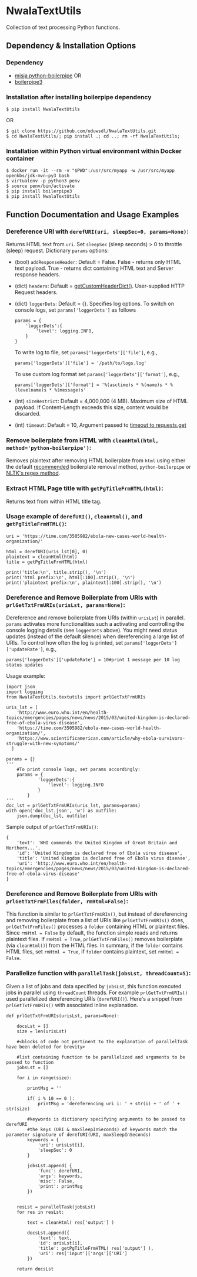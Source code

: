 # NwalaTextUtils

Collection of text processing Python functions.
## Dependency & Installation Options
### Dependency

* [misja python-boilerpipe](https://github.com/misja/python-boilerpipe/) OR
* [boilerpipe3](https://github.com/slaveofcode/boilerpipe3)

### Installation after installing boilerpipe dependency
```
$ pip install NwalaTextUtils
```
OR
```
$ git clone https://github.com/oduwsdl/NwalaTextUtils.git
$ cd NwalaTextUtils/; pip install .; cd ..; rm -rf NwalaTextUtils;
```
### Installation within Python virtual environment within Docker container
```
$ docker run -it --rm -v "$PWD":/usr/src/myapp -w /usr/src/myapp openkbs/jdk-mvn-py3 bash
$ virtualenv -p python3 penv
$ source penv/bin/activate
$ pip install boilerpipe3
$ pip install NwalaTextUtils
```

## Function Documentation and Usage Examples

### Dereference URI with `derefURI(uri, sleepSec=0, params=None)`: 
Returns HTML text from `uri`. Set `sleepSec` (sleep seconds) > 0 to throttle (sleep) request.
Dictionary `params` options:

* (bool) `addResponseHeader`: Default = False. False - returns only HTML text payload. True - returns dict containing HTML text and Server response headers.

* (dict) `headers`: Default = [getCustomHeaderDict()](https://github.com/oduwsdl/NwalaTextUtils/blob/logfixes/NwalaTextUtils/textutils.py#L69). User-supplied HTTP Request headers.

* (dict) `loggerDets`: Default = {}. Specifies log options. To switch on console logs, set `params['loggerDets']` as follows
	```
	params = {
		'loggerDets':{		
			'level': logging.INFO,
		}
	}
	```

	To write log to file, set `params['loggerDets']['file']`, e.g.,
	```
	params['loggerDets']['file'] = '/path/to/logs.log'
	```

	To use custom log format set `params['loggerDets']['format']`, e.g.,
	```
	params['loggerDets']['format'] = '%(asctime)s * %(name)s * %(levelname)s * %(message)s'
	```
* (int)  `sizeRestrict`: Default = 4,000,000 (4 MB). Maximum size of HTML payload. If Content-Length exceeds this size, content would be discarded.

* (int)  `timeout`: Default = 10, Argument passed to [timeout to requests.get](https://2.python-requests.org/en/master/user/quickstart/#timeouts)

### Remove boilerplate from HTML with `cleanHtml(html, method='python-boilerpipe')`:
Removes plaintext after removing HTML boilerplate from `html` using either the default [recommended](https://ws-dl.blogspot.com/2017/03/2017-03-20-survey-of-5-boilerplate.html) boilerplate removal method, `python-boilerpipe` or [NLTK's regex method](https://github.com/nltk/nltk/commit/39a303e5ddc4cdb1a0b00a3be426239b1c24c8bb).

### Extract HTML Page title with `getPgTitleFrmHTML(html)`:
Returns text from within HTML title tag.

### Usage example of `derefURI()`, `cleanHtml()`, and `getPgTitleFrmHTML()`:
```
uri = 'https://time.com/3505982/ebola-new-cases-world-health-organization/'

html = derefURI(uris_lst[0], 0)
plaintext = cleanHtml(html)
title = getPgTitleFrmHTML(html)

print('title:\n', title.strip(), '\n')
print('html prefix:\n', html[:100].strip(), '\n')
print('plaintext prefix:\n', plaintext[:100].strip(), '\n')
```

### Dereference and Remove Boilerplate from URIs with `prlGetTxtFrmURIs(urisLst, params=None)`:
Dereference and remove boilerplate from URIs (within `urisLst`) in parallel. `params` activates more functionalities such a activating and controlling the console logging details (see `loggerDets` above). You might need status updates (instead of the default silence) when dereferencing a large list of URIs. To control how often the log is printed, set `params['loggerDets']['updateRate']`, e.g.,

```
params['loggerDets']['updateRate'] = 10#print 1 message per 10 log status updates
```

Usage example:
```
import json
import logging
from NwalaTextUtils.textutils import prlGetTxtFrmURIs

uris_lst = [
    'http://www.euro.who.int/en/health-topics/emergencies/pages/news/news/2015/03/united-kingdom-is-declared-free-of-ebola-virus-disease',
    'https://time.com/3505982/ebola-new-cases-world-health-organization/',
    'https://www.scientificamerican.com/article/why-ebola-survivors-struggle-with-new-symptoms/'
  ]

params = {}
'''
	#To print console logs, set params accordingly:
	params = {
			'loggerDets':{		
				'level': logging.INFO
			}
		}
'''
doc_lst = prlGetTxtFrmURIs(uris_lst, params=params)
with open('doc_lst.json', 'w') as outfile:
    json.dump(doc_lst, outfile)
```

Sample output of `prlGetTxtFrmURIs()`:
```
{
	'text': 'WHO commends the United Kingdom of Great Britain and Northern...',
	'id': 'United Kingdom is declared free of Ebola virus disease',
	'title': 'United Kingdom is declared free of Ebola virus disease',
	'uri': 'http://www.euro.who.int/en/health-topics/emergencies/pages/news/news/2015/03/united-kingdom-is-declared-free-of-ebola-virus-disease'
}
```
### Dereference and Remove Boilerplate from URIs with `prlGetTxtFrmFiles(folder, rmHtml=False)`:
This function is similar to `prlGetTxtFrmURIs()`, but instead of dereferencing and removing boilerplate from a list of URIs like `prlGetTxtFrmURIs()` does, `prlGetTxtFrmFiles()` processes a `folder` containing HTML or plaintext files. Since `rmHtml = False` by default, the function simple reads and returns plaintext files. If `rmHtml = True`, `prlGetTxtFrmFiles()` removes boilerplate (via `cleanHtml()`) from the HTML files. In summary, if the `folder` contains HTML files, set `rmHtml = True`, if `folder` contains plaintext, set `rmHtml = False`.

### Parallelize function with `parallelTask(jobsLst, threadCount=5)`:
Given a list of jobs and data specified by `jobsLst`, this function executed jobs in parallel using `threadCount` threads. For example `prlGetTxtFrmURIs()` used parallelized dereferencing URIs (`derefURI()`). Here's a snippet from `prlGetTxtFrmURIs()` with associated inline explanation.

```
def prlGetTxtFrmURIs(urisLst, params=None):

	docsLst = []
	size = len(urisLst)

	#<blocks of code not pertinent to the explanation of parallelTask have been deleted for brevity>
	
	#list containing function to be parallelized and arguments to be passed to function
	jobsLst = []
	
	for i in range(size):

		printMsg = ''

		if( i % 10 == 0 ):
			printMsg = 'dereferencing uri i: ' + str(i) + ' of ' + str(size)

		#keywords is dictionary specifying arguments to be passed to derefURI
		#the keys (URI & maxSleepInSeconds) of keywords match the parameter signature of derefURI(URI, maxSleepInSeconds)
		keywords = {
			'uri': urisLst[i],
			'sleepSec': 0
		}

		jobsLst.append( {
			'func': derefURI, 
			'args': keywords, 
			'misc': False, 
			'print': printMsg
		})


	resLst = parallelTask(jobsLst)
	for res in resLst:
		
		text = cleanHtml( res['output'] )
		
		docsLst.append({
			'text': text,
			'id': urisLst[i],
			'title': getPgTitleFrmHTML( res['output'] ),
			'uri': res['input']['args']['URI']
		})

	return docsLst
```